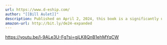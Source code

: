```yaml
---
url: https://www.d-eship.com/
author: "[[Bill Aulet]]"
description: Published on April 2, 2024, this book is a significantly upgraded and expanded version of the international best-selling entrepreneurship book published in 2013. It assimilates 10 years of additional experience using the methodology and takes this proven approach to the next level.
amazon-url: http://bit.ly/de24-expanded
---
```

https://youtu.be/l-9ALe3U-Fg?si=gjLK8QnB1ehMYqCW